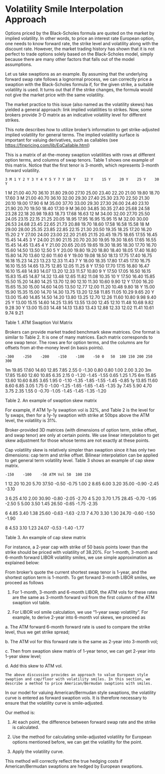 # Volatility Smile Interpolation Approach


Options priced by the Black-Scholes formula are quoted on the market by implied volatility. In other words, to price an interest rate European option, one needs to know forward rate, the strike level and volatility along with the discount rate. However, the market trading history has shown that it is not perfect to trade options solely based on the Black-Scholes model, simply because there are many other factors that falls out of the model assumptions. 

Let us take swaptions as an example. By assuming that the underlying forward swap rate follows a lognormal process, we can correctly price a swaption with the Black-Scholes formula if, for the given strike, a suitable volatility is used. It turns out that if the strike changes, the formula would not give the market price with the same volatility. 

The market practice to this issue (also named as the volatility skews) has yielded a general approach: link implied volatilities to strikes. Now, some brokers provide 3-D matrix as an indicative volatility level for different strikes.

This note describes how to utilize broker’s information to get strike-adjusted implied volatility for general terms. The implied volatility surface is important for valuing derivatives, such as callables (see https://finpricing.com/lib/EqCallable.html)

This is a matrix of at-the-money swaption volatilities with rows at different option terms, and columns of swap tenors. Table 1 shows one example of this matrix. Notice that the first tenor is 3-month, which represents 3-month forward volatility.
 




	3 M	1 Y	2 Y	3 Y	4 Y	5 Y	7 Y	10 Y	12 Y	15 Y	20 Y	25 Y	30 Y
1 M	21.00	40.70	36.10	31.80	29.00	27.10	25.00	23.40	22.20	21.00	19.80	18.70	17.60
3 M	21.00	40.70	36.10	32.00	29.30	27.40	25.30	23.70	22.50	21.30	20.10	19.00	17.90
6 M	35.00	37.70	33.00	29.30	27.30	26.00	24.40	23.10	21.90	20.70	19.50	18.40	17.30
9 M	36.00	34.85	30.35	27.40	25.68	24.58	23.28	22.18	20.98	19.83	18.73	17.68	16.63
12 M	34.00	32.00	27.70	25.50	24.05	23.15	22.15	21.25	20.05	18.95	17.95	16.95	15.95
15 M	32.00	30.00	26.53	24.68	23.45	22.65	21.73	20.88	19.70	18.60	17.58	16.58	15.58
18 M	29.00	28.00	25.35	23.85	22.85	22.15	21.30	20.50	19.35	18.25	17.20	16.20	15.20
2 Y	27.00	24.00	23.00	22.20	21.65	21.15	20.45	19.75	18.65	17.55	16.45	15.45	14.45
3 Y	24.00	21.90	21.15	20.70	20.30	19.95	19.30	18.65	17.65	16.55	15.45	14.45	13.45
4 Y	21.00	20.65	20.05	19.65	19.30	18.95	18.30	17.70	16.70	15.60	14.50	13.50	12.50
5 Y	20.00	19.80	19.20	18.80	18.40	18.05	17.40	16.80	15.80	14.70	13.60	12.60	11.60
6 Y	19.00	19.08	18.50	18.13	17.75	17.40	16.75	16.18	15.23	14.23	13.23	12.33	11.43
7 Y	18.00	18.35	17.80	17.45	17.10	16.75	16.10	15.55	14.65	13.75	12.85	12.05	11.25
8 Y	17.50	17.70	17.15	16.80	16.47	16.10	15.48	14.93	14.07	13.20	12.33	11.57	10.80
9 Y	17.50	17.05	16.50	16.15	15.83	15.45	14.87	14.32	13.48	12.65	11.82	11.08	10.35
10 Y	17.50	16.40	15.85	15.50	15.20	14.80	14.25	13.70	12.90	12.10	11.30	10.60	9.90
12 Y	17.00	16.20	15.65	15.30	15.00	14.60	14.05	13.50	12.77	12.00	11.20	10.48	9.80
18 Y	15.00	15.90	15.35	15.00	14.70	14.30	13.75	13.20	12.58	11.85	11.05	10.29	9.65
20 Y	13.00	15.40	14.85	14.50	14.20	13.80	13.25	12.70	12.26	11.60	10.80	9.98	9.40
25 Y	13.00	15.15	14.60	14.25	13.95	13.55	13.00	12.45	12.10	11.48	10.68	9.82	9.28
30 Y	13.00	15.03	14.48	14.13	13.83	13.43	12.88	12.33	12.02	11.41	10.61	9.74	9.21


Table 1. ATM Swaption Vol Matrix


Brokers can provide market traded benchmark skew matrices. One format is similar to Table 2. It is one of many matrices. Each matrix corresponds to one swap tenor. The rows are for option terms, and the columns are for offsets from at-the-money level (in basis points). 





	-300	-250	-200	-150	-100	-50	0	50	100	150	200	250	300
1m	19.85	17.60	14.60	12.85	7.85	2.55	0	-1.30	0.80	0.80	1.00	2.00	3.20
3m	17.85	15.60	12.60	10.85	6.35	2.15	0	-1.20	-1.45	-1.55	0.65
1.25	1.75
6m	15.85	13.60	10.60	8.85	3.65	1.95	0	-1.10	-1.35	-1.85	-1.55	-1.45	-0.85
1y	13.85	11.60	8.60	6.85	3.05	1.75	0	-1.00	-1.25	-1.65	-1.65	-1.45	-1.35
3y	7.45	5.90	4.70	3.75	2.35	1.55	0	-0.70	-1.05	-1.45	-1.45	-1.35	-1.20


Table 2. An example of swaption skew matrix


For example, if ATM 1y-1y swaption vol is 32%, and Table 2 is the level for 1y swaps, then for a 1y-1y swaption with strike at 50bps above the ATM level, the volatility is 31%.

Broker-provided 3D matrices (with dimensions of option term, strike offset, and swap tenor) are only at certain points. We use linear interpolation to get skew adjustment for those whose terms are not exactly at these points. 

Cap volatility skew is relatively simpler than swaption since it has only two dimensions: cap term and strike offset. Bilinear interpolation can be applied to get general term volatility level. Table 3 shows an example of cap skew matrix.



	-150	-100	-50	ATM Vol	50	100	150

1	12.20	10.20	5.70	37.50	-0.50	-0.75	1.00
2	8.65	6.00	3.20	35.00
-0.90	-2.45	-3.10

3	6.25	4.10	2.00	30.90	-0.80	-2.05	-2.70
4
5.20	3.70	1.75	28.45	-0.70	-1.95	-2.50
5	5.00	3.50	1.45	26.50	-0.65	-1.75	-2.35

6	4.85	3.40	1.38	25.60	-0.63	-1.63	-2.13
7	4.70	3.30	1.30	24.70	-0.60	-1.50	-1.90

8	4.53	3.10	1.23	24.07	-0.53	-1.40	-1.77

Table 3. An example of cap skew matrix


For instance, a 2-year cap with strike of 50 basis points lower than the strike should be priced with volatility of 38.20%. For 1-month, 3-month and 6-month forward LIBOR volatility smiles, we use simple approximation as explained below: 

From broker’s quote the current shortest swap tenor is 1-year, and the shortest option term is 1-month. To get forward 3-month LIBOR smiles, we proceed as follows

1.	For 1-month, 3-month and 6-month LIBOR, the ATM vols for these rates are the same as 3-month forward vol from the first column of the ATM swaption vol table.

2.	For LIBOR vol smile calculation, we use “1-year swap volatility”.  For example, to derive 2-year into 6-month vol skews, we proceed as

a.	The ATM forward 6-month forward rate is used to compare the strike level, thus we get strike spread;

b.	The ATM vol for this forward rate is the same as 2-year into 3-month vol;

c.	Then from swaption skew matrix of 1-year tenor, we can get  2-year into 1-year skew level;

d.	Add this skew to ATM vol.


	The above discussion provides an approach to value European style swaption and cap/floor with volatility smiles. In this section, we describe a method to price American/Bermudan swaptions with smiles.

In our model for valuing American/Bermudan style swaptions, the volatility curve is entered as forward swaption vols.  It is therefore necessary to ensure that the volatility curve is smile-adjusted.

Our method is:

1.	At each point, the difference between forward swap rate and the strike is calculated.

2.	Use the method for calculating smile-adjusted volatility for European options mentioned before, we can get the volatility for the point.

3.	 Apply the volatility curve.

This method will correctly reflect the true hedging costs if American/Bermudan swaptions are hedged by European swaptions.


